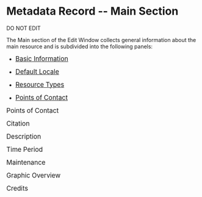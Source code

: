# Metadata Record -- Main Section
DO NOT EDIT

The <span class="md-section">Main</span> section of the <span class="md-window">Edit Window</span> collects general information about the main resource and is subdivided into the following panels: 

 * [<span class="md-panel" style="font-size: larger">Basic Information</span>](main-panels/basic-info-2-obj.md)

 * [<span class="md-panel" style="font-size: larger">Default Locale</span>](main-panels/locale-2-obj.md)

 * [<span class="md-panel" style="font-size: larger">Resource Types</span>](main-panels/resource-type-2-obj.md)

 * [<span class="md-panel" style="font-size: larger">Points of Contact</span>](main-panels/resource-type-2-obj.md)


<span class="md-panel" style="font-size: larger">Points of Contact</span>

<span class="md-panel" style="font-size: larger">Citation</span>

<span class="md-panel" style="font-size: larger">Description</span>

<span class="md-panel" style="font-size: larger">Time Period</span>

<span class="md-panel" style="font-size: larger">Maintenance</span>

<span class="md-panel" style="font-size: larger">Graphic Overview</span>

<span class="md-panel" style="font-size: larger">Credits</span>
